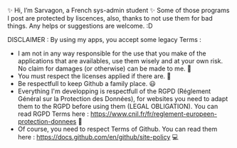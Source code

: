 ✨ Hi, I’m Sarvagon, a French sys-admin student ✨
Some of those programs I post are protected by liscences, also, thanks to not use them for bad things. Any helps or suggestions are welcome.  :D



DISCLAIMER : 
By using my apps, you accept some legacy Terms : 
- I am not in any way responsible for the use that you make of the applications that are availables, use them wisely and at your own risk. No claim for damages (or otherwise) can be made to me. 👀
- You must respect the licenses applied if there are. 📜
- Be respectfull to keep Github a family place. 😃
- Everything I'm developping is respectfull of the RGPD (Réglement Général sur la Protection des Données), for websites you need to adapt them to the RGPD before using them (LEGAL OBLIGATION). You can read RGPD Terms here : https://www.cnil.fr/fr/reglement-europeen-protection-donnees 🤳
- Of course, you need to respect Terms of Github. You can read them here : https://docs.github.com/en/github/site-policy 💻
<!---
Sarvagon/Sarvagon is a ✨ special ✨ repository because its `README.md` (this file) appears on your GitHub profile.
You can click the Preview link to take a look at your changes.
--->
